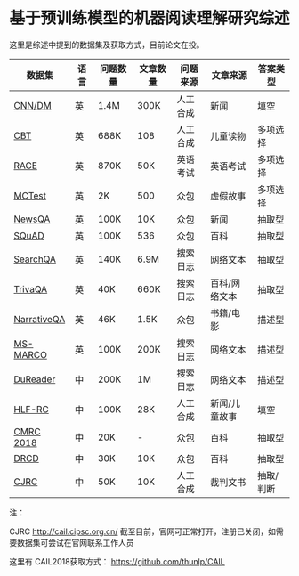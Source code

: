 # **基于预训练模型的机器阅读理解研究综述**

这里是综述中提到的数据集及获取方式，目前论文在投。

| 数据集                                                       | 语言 | 问题数量 | 文章数量 | 问题来源 | 文章来源      | 答案类型  |
| ------------------------------------------------------------ | ---- | -------- | -------- | -------- | ------------- | --------- |
| [CNN/DM](https://cs.nyu.edu/~kcho/DMQA )                     | 英   | 1.4M     | 300K     | 人工合成 | 新闻          | 填空      |
| [CBT](http://www.thespermwhale.com/jaseweston/babi/CBTest.tgz) | 英   | 688K     | 108      | 人工合成 | 儿童读物      | 多项选择  |
| [RACE](https://www.cs.cmu.edu/~glai1/data/race/)             | 英   | 870K     | 50K      | 英语考试 | 英语考试      | 多项选择  |
| [MCTest](https://github.com/mcobzarenco/mctest)              | 英   | 2K       | 500      | 众包     | 虚假故事      | 多项选择  |
| [NewsQA](https://www.microsoft.com/en-us/research/project/newsqa-dataset/#!download) | 英   | 100K     | 10K      | 众包     | 新闻          | 抽取型    |
| [SQuAD](https://rajpurkar.github.io/SQuAD-explorer/)         | 英   | 100K     | 536      | 众包     | 百科          | 抽取型    |
| [SearchQA](https://github.com/nyu-dl/dl4ir-searchqA)         | 英   | 140K     | 6.9M     | 搜索日志 | 网络文本      | 抽取型    |
| [TrivaQA](http://nlp.cs.washington.edu/triviaqa/)            | 英   | 40K      | 660K     | 搜索日志 | 百科/网络文本 | 抽取型    |
| [NarrativeQA](https://github.com/deepmind/narrativeqa)       | 英   | 46K      | 1.5K     | 众包     | 书籍/电影     | 描述型    |
| [MS-MARCO](https://microsoft.github.io/msmarco/)             | 英   | 100K     | 200K     | 搜索日志 | 网络文本      | 描述型    |
| [DuReader](https://ai.baidu.com/broad/subordinate?dataset=dureader) | 中   | 200K     | 1M       | 搜索日志 | 网络文本      | 描述型    |
| [HLF-RC](https://github.com/ymcui/cmrc2017)                  | 中   | 100K     | 28K      | 人工合成 | 新闻/儿童故事 | 填空      |
| [CMRC 2018](https://github.com/ymcui/cmrc2018)               | 中   | 20K      | -        | 众包     | 百科          | 抽取型    |
| [DRCD](https://github.com/DRCKnowledgeTeam/DRCD)             | 中   | 30K      | 10K      | 众包     | 百科          | 抽取型    |
| [CJRC](http://cail.cipsc.org.cn/)                            | 中   | 50K      | 10K      | 人工合成 | 裁判文书      | 抽取/判断 |



注：

CJRC <http://cail.cipsc.org.cn/>  截至目前，官网可正常打开，注册已关闭，如需要数据集可尝试在官网联系工作人员

这里有 CAIL2018获取方式： <https://github.com/thunlp/CAIL>